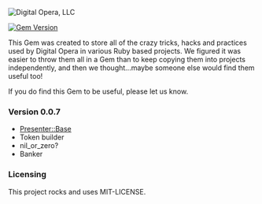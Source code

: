 ![Digital Opera, LLC](http://digitalopera.com/wp-content/uploads/2013/10/large-logo.png)

[![Gem Version](https://badge.fury.io/rb/digital_opera.png)](http://badge.fury.io/rb/digital_opera)

This Gem was created to store all of the crazy tricks, hacks and practices used by Digital Opera in various Ruby 
based projects.  We figured it was easier to throw them all in a Gem than to keep copying them into projects 
independently, and then we thought...maybe someone else would find them useful too!

If you do find this Gem to be useful, please let us know.

### Version 0.0.7

- [Presenter::Base](https://github.com/noiseunion/do-toolbox/wiki/DigitalOpera::Presenter::Base)
- Token builder
- nil_or_zero?
- Banker

### Licensing

This project rocks and uses MIT-LICENSE.
